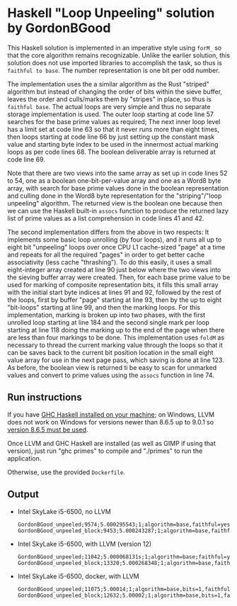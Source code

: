 # Haskell "Loop Unpeeling" solution by GordonBGood

This Haskell solution is implemented in an imperative style using `forM_` so that the core algorithm remains recognizable.  Unlike the earlier solution, this solution does not use imported libraries to accomplish the task, so thus is `faithful to base`.  The number representation is one bit per odd number.

The implementation uses the a similar algorithm as the Rust "striped" algorithm but instead of changing the order of bits within the sieve buffer, leaves the order and culls/marks them by "stripes" in place, so thus is `faithful base`.  The actual loops are very simple and thus no separate storage implementation is used.  The outer loop starting at code line 57 searches for the base prime values as required; The next inner loop level has a limit set at code line 63 so that it never runs more than eight times, then loops starting at code line 66 by just setting up the constant mask value and starting byte index to be used in the innermost actual marking loops as per code lines 68.  The boolean deliverable array is returned at code line 69.

Note that there are two views into the same array as set up in code lines 52 to 54, one as a boolean one-bit-per-value array and one as a Word8 byte array, with search for base prime values done in the boolean representation and culling done in the Word8 byte representation for the "striping"/"loop unpeeling" algorithm.  The returned view is the boolean one because then we can use the Haskell built-in `assocs` function to produce the returned lazy list of prime values as a list comprehension in code lines 41 and 42.

The second implementation differs from the above in two respects:  It implements some basic loop unrolling (by four loops), and it runs all up to eight bit "unpeeling" loops over once CPU L1 cache-sized "page" at a time and repeats for all the required "pages" in order to get better cache associativity (less cache "thrashing").  To do this easily, it uses a small eight-integer array created at line 90 just below where the two views into the sieving buffer array were created.  Then, for each base prime value to be used for marking of composite representation bits, it fills this small array with the initial start byte indices at lines 91 and 92, followed by the rest of the loops, first by buffer "page" starting at line 93, then by the up to eight "bit-loops" starting at line 99, and then the marking loops.  For this implementation, marking is broken up into two phases, with the first unrolled loop starting at line 184 and the second single mark per loop starting at line 118 doing the marking up to the end of the page when there are less than four markings to be done.  This implementation uses `foldM` as necessary to thread the current marking value through the loops so that it can be saves back to the current bit position location in the small eight value array for use in the next page pass, which saving is done at line 123.  As before, the boolean view is returned ti be easy to scan for unmarked values and convert to prime values using the `assocs` function in line 74.

## Run instructions

If you have [GHC Haskell installed on your machine](https://www.haskell.org/ghc/download_ghc_8_10_5.html); on Windows, LLVM does not work on Windows for versions newer than 8.6.5 up to 9.0.1 so [version 8.6.5 must be used](https://www.haskell.org/ghc/download_ghc_8_6_5.html).

Once LLVM and GHC Haskell are installed (as well as GIMP if using that version), just run "ghc primes" to compile and "./primes" to run the application.

Otherwise, use the provided `Dockerfile`.

## Output

- Intel SkyLake i5-6500, no LLVM

  ```
  GordonBGood_unpeeled;9574;5.000295543;1;algorithm=base,faithful=yes,bits=1
  GordonBGood_unpeeled_block;9453;5.000243287;1;algorithm=base,faithful=yes,bits=1
  ```

- Intel SkyLake i5-6500, with LLVM (version 12)

  ```
  GordonBGood_unpeeled;11042;5.000068131s;1;algorithm=base;faithful=yes;bits=1
  GordonBGood_unpeeled_block;13320;5.000268348;1;algorithm=base,faithful=yes,bits=1
  ```

- Intel SkyLake i5-6500, docker, with LLVM

  ```
  GordonBGood_unpeeled;11075;5.00014;1;algorithm=base,bits=1,faithful=no
  GordonBGood_unpeeled_block;12632;5.00002;1;algorithm=base,bits=1,faithful=no
  ```
